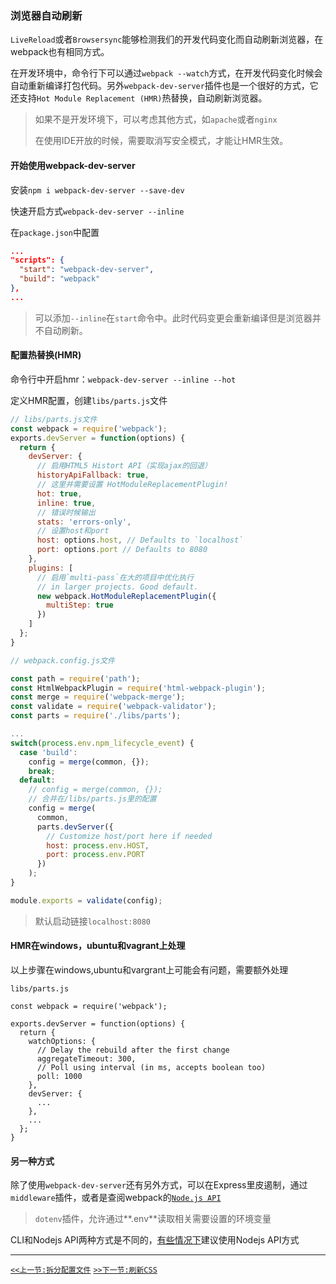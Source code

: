 ### 浏览器自动刷新

`LiveReload`或者`Browsersync`能够检测我们的开发代码变化而自动刷新浏览器，在webpack也有相同方式。

在开发环境中，命令行下可以通过`webpack --watch`方式，在开发代码变化时候会自动重新编译打包代码。另外`webpack-dev-server`插件也是一个很好的方式，它还支持`Hot Module Replacement (HMR)`热替换，自动刷新浏览器。

>如果不是开发环境下，可以考虑其他方式，如`apache`或者`nginx`
>
>在使用IDE开放的时候，需要取消写安全模式，才能让HMR生效。


#### 开始使用webpack-dev-server

安装`npm i webpack-dev-server --save-dev`

快速开启方式`webpack-dev-server --inline`

在`package.json`中配置

```json
...
"scripts": {
  "start": "webpack-dev-server",
  "build": "webpack"
},
...
```
>可以添加`--inline`在`start`命令中。此时代码变更会重新编译但是浏览器并不自动刷新。

#### 配置热替换(HMR)

命令行中开启hmr：`webpack-dev-server --inline --hot`

定义HMR配置，创建`libs/parts.js`文件

```js
// libs/parts.js文件
const webpack = require('webpack');
exports.devServer = function(options) {
  return {
    devServer: {
      // 启用HTML5 Histort API（实现ajax的回退）
      historyApiFallback: true,
      // 这里并需要设置 HotModuleReplacementPlugin!
      hot: true,
      inline: true,
      // 错误时候输出
      stats: 'errors-only',
      // 设置host和port
      host: options.host, // Defaults to `localhost`
      port: options.port // Defaults to 8080
    },
    plugins: [
      // 启用`multi-pass`在大的项目中优化执行
      // in larger projects. Good default.
      new webpack.HotModuleReplacementPlugin({
        multiStep: true
      })
    ]
  };
}
```

```js
// webpack.config.js文件

const path = require('path');
const HtmlWebpackPlugin = require('html-webpack-plugin');
const merge = require('webpack-merge');
const validate = require('webpack-validator');
const parts = require('./libs/parts');

...
switch(process.env.npm_lifecycle_event) {
  case 'build':
    config = merge(common, {});
    break;
  default:
    // config = merge(common, {});
    // 合并在/libs/parts.js里的配置
    config = merge(
      common,
      parts.devServer({
        // Customize host/port here if needed
        host: process.env.HOST,
        port: process.env.PORT
      })
    );
}

module.exports = validate(config);
```
>默认启动链接`localhost:8080`

#### HMR在windows，ubuntu和vagrant上处理

以上步骤在windows,ubuntu和vargrant上可能会有问题，需要额外处理

```
libs/parts.js

const webpack = require('webpack');

exports.devServer = function(options) {
  return {
    watchOptions: {
      // Delay the rebuild after the first change
      aggregateTimeout: 300,
      // Poll using interval (in ms, accepts boolean too)
      poll: 1000
    },
    devServer: {
      ...
    },
    ...
  };
}
```

#### 另一种方式

除了使用`webpack-dev-server`还有另外方式，可以在Express里皮遏制，通过`middleware`插件，或者是查阅webpack的[`Node.js API`](https://webpack.github.io/docs/webpack-dev-server.html#api)

>`dotenv`插件，允许通过**.env**读取相关需要设置的环境变量

CLI和Nodejs API两种方式是不同的，[有些情况下](https://github.com/webpack/webpack-dev-server/issues/106)建议使用Nodejs API方式

-----

[`<<上一节:拆分配置文件`](./Splitting-the-Configuration.md)
[`>>下一节:刷新CSS`](./Refreshing-CSS.md)


